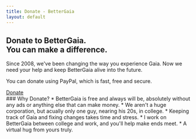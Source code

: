 ```yaml
---
title: Donate - BetterGaia
layout: default
---
```


<section>
    <div class="wrapper align-center">
        <h1>Donate to BetterGaia. <br>You can make a difference.</h1>
    </div>
</section>

<section>
    <div class="wrapper align-center">
        <p>Since 2008, we've been changing the way you experience Gaia. Now we need your help and keep BetterGaia alive into the future.</p>
        <p>You can donate using PayPal, which is fast, free and secure.</p>
        <a href="https://addons.mozilla.org/en-us/firefox/addon/bettergaia/contribute/installed/" class="button">Donate</a>
    </div>
</section>

<section>
    <div class="wrapper">
    ### Why Donate?
    * BetterGaia is free and always will be, absolutely without any ads or anything else that can make money.
    * We aren't a huge corporation, but acually only one guy, nearing his 20s, in college.
    * Keeping track of Gaia and fixing changes takes time and stress.
    * I work on BetterGaia between college and work, and you'll help make ends meet.
    * A virtual hug from yours truly.
    </div>
</section>